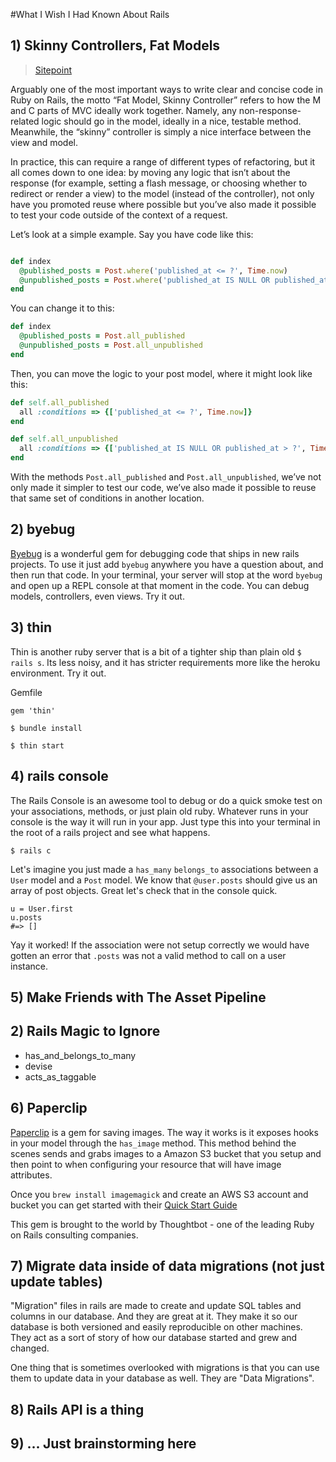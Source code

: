 #What I Wish I Had Known About Rails

## 1) Skinny Controllers, Fat Models

> [Sitepoint](http://www.sitepoint.com/10-ruby-on-rails-best-practices/)

Arguably one of the most important ways to write clear and concise code in Ruby on Rails, the motto “Fat Model, Skinny Controller” refers to how the M and C parts of MVC ideally work together. Namely, any non-response-related logic should go in the model, ideally in a nice, testable method. Meanwhile, the “skinny” controller is simply a nice interface between the view and model.

In practice, this can require a range of different types of refactoring, but it all comes down to one idea: by moving any logic that isn’t about the response (for example, setting a flash message, or choosing whether to redirect or render a view) to the model (instead of the controller), not only have you promoted reuse where possible but you’ve also made it possible to test your code outside of the context of a request.

Let’s look at a simple example. Say you have code like this:

```ruby

```

```ruby
def index
  @published_posts = Post.where('published_at <= ?', Time.now)
  @unpublished_posts = Post.where('published_at IS NULL OR published_at > ?', Time.now)
end
```

You can change it to this:

```ruby
def index
  @published_posts = Post.all_published
  @unpublished_posts = Post.all_unpublished
end
```

Then, you can move the logic to your post model, where it might look like this:

```ruby
def self.all_published
  all :conditions => {['published_at <= ?', Time.now]}
end

def self.all_unpublished
  all :conditions => {['published_at IS NULL OR published_at > ?', Time.now]}
end
```

With the methods ```Post.all_published``` and ```Post.all_unpublished```, we’ve not only made it simpler to test our code, we’ve also made it possible to reuse that same set of conditions in another location.


## 2) byebug

[Byebug](https://github.com/deivid-rodriguez/byebug) is a wonderful gem for debugging code that ships in new rails projects. To use it just add ```byebug``` anywhere you have a question about, and then run that code. In your terminal, your server will stop at the word ```byebug``` and open up a REPL console at that moment in the code. You can debug models, controllers, even views. Try it out.

## 3) thin

Thin is another ruby server that is a bit of a tighter ship than plain old ```$ rails s```. Its less noisy, and it has stricter requirements more like the heroku environment. Try it out.

Gemfile

```gem 'thin'```

```$ bundle install```

```$ thin start```


## 4) rails console

The Rails Console is an awesome tool to debug or do a quick smoke test on your associations, methods, or just plain old ruby. Whatever runs in your console is the way it will run in your app. Just type this into your terminal in the root of a rails project and see what happens.

```$ rails c```

Let's imagine you just made a ```has_many``` ```belongs_to``` associations between a ```User``` model and a ```Post``` model. We know that ```@user.posts``` should give us an array of post objects. Great let's check that in the console quick.

```
u = User.first
u.posts
#=> []
```
Yay it worked! If the association were not setup correctly we would have gotten an error that ```.posts``` was not a valid method to call on a user instance.

## 5) Make Friends with The Asset Pipeline
## 2) Rails Magic to Ignore
  * has_and_belongs_to_many
  * devise
  * acts_as_taggable

## 6) Paperclip

[Paperclip](https://github.com/thoughtbot/paperclip) is a gem for saving images. The way it works is it exposes hooks in your model through the ```has_image``` method. This method behind the scenes sends and grabs images to a Amazon S3 bucket that you setup and then point to when configuring your resource that will have image attributes.

Once you ```brew install imagemagick``` and create an AWS S3 account and bucket you can get started with their [Quick Start Guide](https://github.com/thoughtbot/paperclip#quick-start)

This gem is brought to the world by Thoughtbot - one of the leading Ruby on Rails consulting companies.

## 7) Migrate data inside of data migrations (not just update tables)

"Migration" files in rails are made to create and update SQL tables and columns in our database. And they are great at it. They make it so our database is both versioned and easily reproducible on other machines. They act as a sort of story of how our database started and grew and changed.

One thing that is sometimes overlooked with migrations is that you can use them to update data in your database as well. They are "Data Migrations".

## 8) Rails API is a thing
## 9) ... Just brainstorming here
